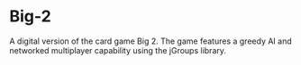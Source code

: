 Big-2
=======

A digital version of the card game Big 2. The game features a greedy AI and networked multiplayer capability using the jGroups library.
